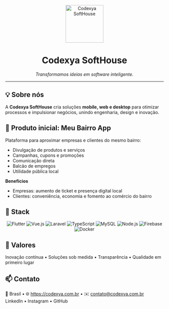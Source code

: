 <p align="center">
  <img src="./assets/logo.png" width="120" alt="Codexya SoftHouse">
</p>

<h1 align="center">Codexya SoftHouse</h1>
<p align="center"><i>Transformamos ideias em software inteligente.</i></p>

---

## 💡 Sobre nós
A **Codexya SoftHouse** cria soluções **mobile, web e desktop** para otimizar processos e impulsionar negócios, unindo engenharia, design e inovação.

## 🚀 Produto inicial: Meu Bairro App
Plataforma para aproximar empresas e clientes do mesmo bairro:
- Divulgação de produtos e serviços
- Campanhas, cupons e promoções
- Comunicação direta
- Balcão de empregos
- Utilidade pública local

**Benefícios**
- Empresas: aumento de ticket e presença digital local  
- Clientes: conveniência, economia e fomento ao comércio do bairro

## 🧰 Stack
<div align="center">
  
![Flutter](https://img.shields.io/badge/-Flutter-02569B?logo=flutter&logoColor=white&style=for-the-badge)
![Vue.js](https://img.shields.io/badge/-Vue.js-4FC08D?logo=vue.js&logoColor=white&style=for-the-badge)
![Laravel](https://img.shields.io/badge/-Laravel-FF2D20?logo=laravel&logoColor=white&style=for-the-badge)
![TypeScript](https://img.shields.io/badge/-TypeScript-3178C6?logo=typescript&logoColor=white&style=for-the-badge)
![MySQL](https://img.shields.io/badge/-MySQL-4479A1?logo=mysql&logoColor=white&style=for-the-badge)
![Node.js](https://img.shields.io/badge/-Node.js-339933?logo=node.js&logoColor=white&style=for-the-badge)
![Firebase](https://img.shields.io/badge/-Firebase-FFCA28?logo=firebase&logoColor=black&style=for-the-badge)
![Docker](https://img.shields.io/badge/-Docker-2496ED?logo=docker&logoColor=white&style=for-the-badge)

</div>

## 🤝 Valores
Inovação contínua • Soluções sob medida • Transparência • Qualidade em primeiro lugar

## 📫 Contato
📍 Brasil • 🌐 https://codexya.com.br • ✉️ contato@codexya.com.br  
LinkedIn • Instagram • GitHub
